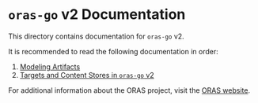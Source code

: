 # `oras-go` v2 Documentation

This directory contains documentation for `oras-go` v2.

It is recommended to read the following documentation in order:

1. [Modeling Artifacts](./Modeling-Artifacts.md)
2. [Targets and Content Stores in `oras-go` v2](Targets.md)

For additional information about the ORAS project, visit the [ORAS website](https://oras.land/).